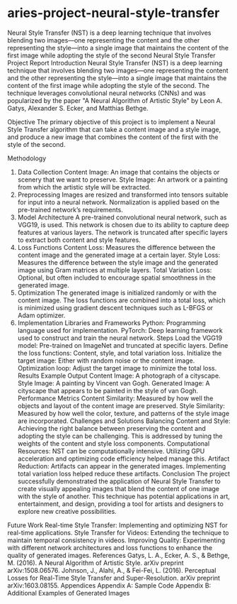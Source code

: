 # aries-project-neural-style-transfer
Neural Style Transfer (NST) is a deep learning technique that involves blending two images—one representing the content and the other representing the style—into a single image that maintains the content of the first image while adopting the style of the second
Neural Style Transfer Project Report
Introduction
Neural Style Transfer (NST) is a deep learning technique that involves blending two images—one representing the content and the other representing the style—into a single image that maintains the content of the first image while adopting the style of the second. The technique leverages convolutional neural networks (CNNs) and was popularized by the paper "A Neural Algorithm of Artistic Style" by Leon A. Gatys, Alexander S. Ecker, and Matthias Bethge.

Objective
The primary objective of this project is to implement a Neural Style Transfer algorithm that can take a content image and a style image, and produce a new image that combines the content of the first with the style of the second.

Methodology
1. Data Collection
Content Image: An image that contains the objects or scenery that we want to preserve.
Style Image: An artwork or a painting from which the artistic style will be extracted.
2. Preprocessing
Images are resized and transformed into tensors suitable for input into a neural network.
Normalization is applied based on the pre-trained network’s requirements.
3. Model Architecture
A pre-trained convolutional neural network, such as VGG19, is used. This network is chosen due to its ability to capture deep features at various layers.
The network is truncated after specific layers to extract both content and style features.
4. Loss Functions
Content Loss: Measures the difference between the content image and the generated image at a certain layer.
Style Loss: Measures the difference between the style image and the generated image using Gram matrices at multiple layers.
Total Variation Loss: Optional, but often included to encourage spatial smoothness in the generated image.
5. Optimization
The generated image is initialized randomly or with the content image.
The loss functions are combined into a total loss, which is minimized using gradient descent techniques such as L-BFGS or Adam optimizer.
6. Implementation
Libraries and Frameworks
Python: Programming language used for implementation.
PyTorch: Deep learning framework used to construct and train the neural network.
Steps
Load the VGG19 model: Pre-trained on ImageNet and truncated at specific layers.
Define the loss functions: Content, style, and total variation loss.
Initialize the target image: Either with random noise or the content image.
Optimization loop: Adjust the target image to minimize the total loss.
Results
Example Output
Content Image: A photograph of a cityscape.
Style Image: A painting by Vincent van Gogh.
Generated Image: A cityscape that appears to be painted in the style of van Gogh.
Performance Metrics
Content Similarity: Measured by how well the objects and layout of the content image are preserved.
Style Similarity: Measured by how well the color, texture, and patterns of the style image are incorporated.
Challenges and Solutions
Balancing Content and Style: Achieving the right balance between preserving the content and adopting the style can be challenging. This is addressed by tuning the weights of the content and style loss components.
Computational Resources: NST can be computationally intensive. Utilizing GPU acceleration and optimizing code efficiency helped manage this.
Artifact Reduction: Artifacts can appear in the generated images. Implementing total variation loss helped reduce these artifacts.
Conclusion
The project successfully demonstrated the application of Neural Style Transfer to create visually appealing images that blend the content of one image with the style of another. This technique has potential applications in art, entertainment, and design, providing a tool for artists and designers to explore new creative possibilities.

Future Work
Real-time Style Transfer: Implementing and optimizing NST for real-time applications.
Style Transfer for Videos: Extending the technique to maintain temporal consistency in videos.
Improving Quality: Experimenting with different network architectures and loss functions to enhance the quality of generated images.
References
Gatys, L. A., Ecker, A. S., & Bethge, M. (2016). A Neural Algorithm of Artistic Style. arXiv preprint arXiv:1508.06576.
Johnson, J., Alahi, A., & Fei-Fei, L. (2016). Perceptual Losses for Real-Time Style Transfer and Super-Resolution. arXiv preprint arXiv:1603.08155.
Appendices
Appendix A: Sample Code
Appendix B: Additional Examples of Generated Images
